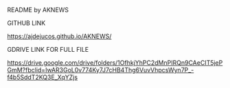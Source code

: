 README by AKNEWS

GITHUB LINK 

https://ajdejucos.github.io/AKNEWS/

GDRIVE LINK FOR FULL FILE

https://drive.google.com/drive/folders/1OfhkjYhPC2dMnPIRQn9CAeCIT5jePGmM?fbclid=IwAR3GoL0v774Ky7J7cHB4Thg6VuvVhpcsWyn7P_-f4b5SddT2KQ3E_XqYZjs 
